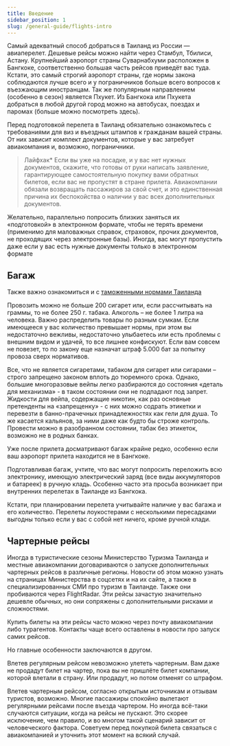 ```yaml
---
title: Введение
sidebar_position: 1
slug: /general-guide/flights-intro
---
```



Самый адекватный способ добраться в Таиланд из России — авиаперелет. Дешевые рейсы можно найти через Стамбул, Тбилиси, Астану. Крупнейший аэропорт страны Суварнабхуми расположен в Бангкоке, соответственно большая часть рейсов приведёт вас туда. Кстати, это самый строгий аэропорт страны, где нормы закона соблюдаются лучше всего и у пограничников больше всего вопросов к въезжающим иностранцам. Так же популярным направлением (особенно в сезон) является Пхукет. Из Бангкока или Пхукета добраться в любой другой город можно на автобусах, поездах и паромах (больше можно посмотреть здесь).

Перед подготовкой перелета в Таиланд обязательно ознакомьтесь с требованиями для виз и въездных штампов к гражданам вашей страны. От них зависит комплект документов, которые у вас затребует авиакомпания и, возможно, пограничники.


> Лайфхак* Если вы уже на посадке, и у вас нет нужных документов, скажите, что готовы от руки написать заявление, гарантирующее самостоятельную покупку вами обратных билетов, если вас не пропустят в стране прилета. Авиакомпании обязали возвращать пассажиров за свой счет, и это единственная причина их беспокойства о наличии у вас всех дополнительных документов. 


Желательно, параллельно попросить близких заняться их «подготовкой» в электронном формате, чтобы не терять времени (применимо для маловажных справок, страховок, прочих документов, не проходящих через электронные базы). Иногда, вас могут пропустить даже если у вас есть нужные документы только в электронном формате


## Багаж

Также важно ознакомиться и с [таможенными нормами Таиланда](https://moscow.thaiembassy.org/ru/publicservice/84777-%D0%9C%D0%B5%D1%81%D1%82%D0%BD%D1%8B%D0%B5-%D0%B7%D0%B0%D0%BA%D0%BE%D0%BD%D1%8B-%D0%B8-%D1%82%D1%80%D0%B0%D0%B4%D0%B8%D1%86%D0%B8%D0%B8?cate=5d843b6a15e39c1abc00518c)


Провозить можно не больше 200 сигарет или, если рассчитывать на граммы, то не более 250 г. табака. Алкоголь – не более 1 литра на человека. Важно распределить товары по разным сумкам. Если имеющееся у вас количество превышает нормы, при этом вы недостаточно вежливы, недостаточно улыбаетесь или есть проблемы с внешним видом и удачей, то все лишнее конфискуют. Если вам совсем не повезет, то по закону еще назначат штраф 5.000 бат за попытку провоза сверх нормативов.

Все, что не является сигаретами, табаком для сигарет или сигарами – строго запрещено законом вплоть до тюремного срока. Однако, большие многоразовые вейпы легко разбираются до состояния «деталь для механизма» - в таком состоянии они не подпадают под запрет. Жидкости для вейпа, содержащие никотин, как раз основные претенденты на «запрещенку» - с них можно содрать этикетки и перевезти в банно-прачечных принадлежностях как гели для душа.
То же касается кальянов, за ними даже как будто бы строже контроль. Провести можно в разобранном состоянии, табак без этикеток, возможно не в родных банках.

Уже после прилета досматривают багаж крайне редко, особенно если ваш аэропорт прилета находится не в Бангкоке.

Подготавливая багаж, учтите, что вас могут попросить переложить всю электронику, имеющую электрический заряд (все виды аккумуляторов и батареек) в ручную кладь. Особенно часто эта просьба возникает при внутренних перелетах в Таиланде из Бангкока.

Кстати, при планировании перелета учитывайте наличие у вас багажа и его количество. Перелеты лоукостерами с несколькими пересадками выгодны только если у вас с собой нет ничего, кроме ручной клади.



## Чартерные рейсы


Иногда в туристические сезоны Министерство Туризма Таиланда и местные авиакомпании договариваются о запуске дополнительных чартерных рейсов в различные регионы. Новости об этом можно узнать на страницах Министерства в соцсетях и на их сайте, а также в специализированных СМИ про туризм в Таиланде. Также они пробиваются через FlightRadar. Эти рейсы зачастую значительно дешевле обычных, но они сопряжены с дополнительными рисками и сложностями.

Купить билеты на эти рейсы часто можно через почту авиакомпании либо турагентов. Контакты чаще всего оставлены в новости про запуск самих рейсов.


Но главные особенности заключаются в другом.

Влетев регулярным рейсом невозможно улететь чартерным. Вам даже не продадут билет на чартер, пока вы не пришлёте билет компании, которой влетали в страну. Или продадут, но потом отменят со штрафом.

Влетев чартерным рейсом, согласно открытым источникам и отзывам туристов, возможно. Многие пассажиры спокойно вылетают регулярными рейсами после въезда чартером. Но иногда всё-таки случаются ситуации, когда на рейсы не пускают. Это скорее исключение, чем правило, и во многом такой сценарий зависит от человеческого фактора. Советуем перед покупкой билета связаться с авиакомпанией и уточнить этот момент на всякий случай.
